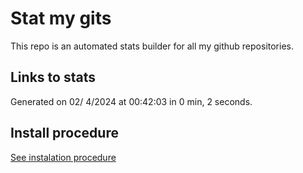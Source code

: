 # Stat my gits

This repo is an automated stats builder for all my github repositories.

## Links to stats


Generated on 02/ 4/2024 at 00:42:03 in 0 min, 2 seconds.

## Install procedure

[See instalation procedure](./src/install.md)
